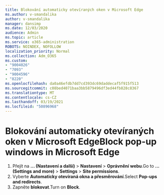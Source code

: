 ```yaml
---
title: Blokování automaticky otevíraných oken v Microsoft Edge
ms.author: v-smandalika
author: v-smandalika
manager: dansimp
ms.date: 12/03/2020
audience: Admin
ms.topic: article
ms.service: o365-administration
ROBOTS: NOINDEX, NOFOLLOW
localization_priority: Normal
ms.collection: Adm_O365
ms.custom:
- "9004026"
- "7093"
- "9004596"
- "8220"
ms.openlocfilehash: da0a46efdb7dd7cd393dc69daddecaf5f915f513
ms.sourcegitcommit: c08bed4071baa3bb5879496df3ed44fb828c8367
ms.translationtype: MT
ms.contentlocale: cs-CZ
ms.lasthandoff: 03/19/2021
ms.locfileid: "50896968"
---
```

# <a name="block-pop-up-windows-in-microsoft-edge"></a><span data-ttu-id="b04de-102">Blokování automaticky otevíraných oken v Microsoft Edge</span><span class="sxs-lookup"><span data-stu-id="b04de-102">Block pop-up windows in Microsoft Edge</span></span>

1. <span data-ttu-id="b04de-103">Přejít na **... (Nastavení a další)**  >  **Nastavení**  >  **Oprávnění webu**.</span><span class="sxs-lookup"><span data-stu-id="b04de-103">Go to **... (Settings and more)** > **Settings** > **Site permissions**.</span></span>
2. <span data-ttu-id="b04de-104">Vyberte **Automaticky otevíraná okna a přesměrování**.</span><span class="sxs-lookup"><span data-stu-id="b04de-104">Select **Pop-ups and redirects**.</span></span>
3. <span data-ttu-id="b04de-105">Zapněte **blokovat**.</span><span class="sxs-lookup"><span data-stu-id="b04de-105">Turn on **Block**.</span></span>